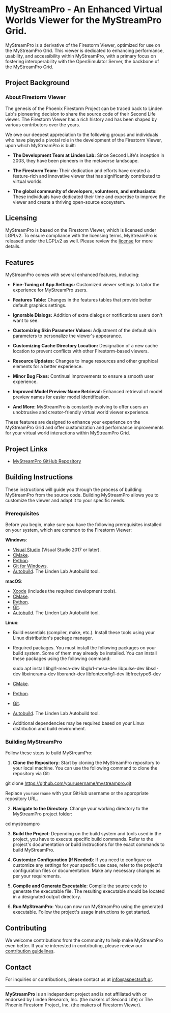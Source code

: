 # MyStreamPro - An Enhanced Virtual Worlds Viewer for the MyStreamPro Grid.

MyStreamPro is a derivative of the Firestorm Viewer, optimized for use on the MyStreamPro Grid. This viewer is dedicated to enhancing performance, usability, and accessibility within MyStreamPro, with a primary focus on fostering interoperability with the OpenSimulator Server, the backbone of the MyStreamPro Grid.

## Project Background

### About Firestorm Viewer

The genesis of the Phoenix Firestorm Project can be traced back to Linden Lab's pioneering decision to share the source code of their Second Life viewer. The Firestorm Viewer has a rich history and has been shaped by various contributors over the years.

We owe our deepest appreciation to the following groups and individuals who have played a pivotal role in the development of the Firestorm Viewer, upon which MyStreamPro is built:

- **The Development Team at Linden Lab:** Since Second Life's inception in 2003, they have been pioneers in the metaverse landscape.

- **The Firestorm Team:** Their dedication and efforts have created a feature-rich and innovative viewer that has significantly contributed to virtual worlds.

- **The global community of developers, volunteers, and enthusiasts:** These individuals have dedicated their time and expertise to improve the viewer and create a thriving open-source ecosystem.

## Licensing 

MyStreamPro is based on the Firestorm Viewer, which is licensed under LGPLv2. To ensure compliance with the licensing terms, MyStreamPro is released under the LGPLv2 as well. Please review the [license](LICENSE) for more details.

## Features

MyStreamPro comes with several enhanced features, including:

- **Fine-Tuning of App Settings:** Customized viewer settings to tailor the experience for MyStreamPro users.

- **Features Table:** Changes in the features tables that provide better default graphics settings.

- **Ignorable Dialogs:** Addition of extra dialogs or notifications users don't want to see.

- **Customizing Skin Parameter Values:** Adjustment of the default skin parameters to personalize the viewer's appearance.

- **Customizing Cache Directory Location:** Designation of a new cache location to prevent conflicts with other Firestorm-based viewers.

- **Resource Updates:** Changes to image resources and other graphical elements for a better experience.

- **Minor Bug Fixes:** Continual improvements to ensure a smooth user experience.

- **Improved Model Preview Name Retrieval:** Enhanced retrieval of model preview names for easier model identification.

- **And More:** MyStreamPro is constantly evolving to offer users an unobtrusive and creator-friendly virtual world viewer experience.

These features are designed to enhance your experience on the MyStreamPro Grid and offer customization and performance improvements for your virtual world interactions within MyStreamPro Grid.


## Project Links

- [MyStreamPro GitHub Repository](https://github.com/maestroaspect/mystreampro)


## Building Instructions

These instructions will guide you through the process of building MyStreamPro from the source code. Building MyStreamPro allows you to customize the viewer and adapt it to your specific needs.

### Prerequisites

Before you begin, make sure you have the following prerequisites installed on your system, which are common to the Firestorm Viewer:

**Windows**:
- [Visual Studio](https://visualstudio.microsoft.com/downloads/) (Visual Studio 2017 or later).
- [CMake](https://cmake.org/download/).
- [Python](https://www.python.org/downloads/).		
- [Git for Windows](https://gitforwindows.org/).
- [Autobuild](https://wiki.secondlife.com/wiki/Autobuild). The Linden Lab Autobuild tool.


**macOS**:
- [Xcode](https://developer.apple.com/xcode/) (includes the required development tools).
- [CMake](https://cmake.org/download/).
- [Python](https://www.python.org/downloads/).
- [Git](https://git-scm.com/download/mac).
- [Autobuild](https://wiki.secondlife.com/wiki/Autobuild). The Linden Lab Autobuild tool.


**Linux**:
- Build essentials (compiler, make, etc.). Install these tools using your Linux distribution's package manager.
- Required packages. You must install the following packages on your build system. Some of them may already be installed. You can install these packages using the following command:

  sudo apt install libgl1-mesa-dev libglu1-mesa-dev libpulse-dev libssl-dev libxinerama-dev libxrandr-dev libfontconfig1-dev libfreetype6-dev

- [CMake](https://cmake.org/download/).
- [Python](https://www.python.org/downloads/).
- [Git](https://git-scm.com/download/linux).
- [Autobuild](https://wiki.secondlife.com/wiki/Autobuild). The Linden Lab Autobuild tool.
- Additional dependencies may be required based on your Linux distribution and build environment.


### Building MyStreamPro

Follow these steps to build MyStreamPro:

1. **Clone the Repository**: Start by cloning the MyStreamPro repository to your local machine. You can use the following command to clone the repository via Git:

git clone https://github.com/yourusername/mystreampro.git

Replace `yourusername` with your GitHub username or the appropriate repository URL.

2. **Navigate to the Directory**: Change your working directory to the MyStreamPro project folder:

cd mystreampro

3. **Build the Project**: Depending on the build system and tools used in the project, you have to execute specific build commands. Refer to the project's documentation or build instructions for the exact commands to build MyStreamPro.

4. **Customize Configuration (If Needed)**: If you need to configure or customize any settings for your specific use case, refer to the project's configuration files or documentation. Make any necessary changes as per your requirements.

5. **Compile and Generate Executable**: Compile the source code to generate the executable file. The resulting executable should be located in a designated output directory.

6. **Run MyStreamPro**: You can now run MyStreamPro using the generated executable. Follow the project's usage instructions to get started.

## Contributing

We welcome contributions from the community to help make MyStreamPro even better. If you're interested in contributing, please review our [contribution guidelines](CONTRIBUTING.md).

## Contact

For inquiries or contributions, please contact us at info@aspectsoft.gr.

---

**MyStreamPro** is an independent project and is not affiliated with or endorsed by Linden Research, Inc. (the makers of Second Life) or The Phoenix Firestorm Project, Inc. (the makers of Firestorm Viewer).

